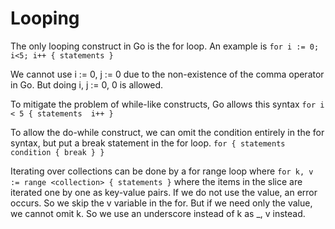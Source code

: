 # Looping

The only looping construct in Go is the for loop. An example is 
`for i := 0; i<5; i++ { statements }`

We cannot use i := 0, j := 0 due to the non-existence of the comma operator in Go. But doing i, j := 0, 0 is allowed.

To mitigate the problem of while-like constructs, Go allows this syntax
`for i < 5 { statements  i++ }`

To allow the do-while construct, we can omit the condition entirely in the for syntax, but put a break statement in the for loop.
`for { statements condition { break } }`

Iterating over collections can be done by a for range loop where 
`for k, v := range <collection> { statements }` 
where the items in the slice are iterated one by one as key-value pairs. If we do not use the value, an error occurs. So we skip the v variable in the for. But if we need only the value, we cannot omit k. So we use an underscore instead of k as _, v instead.